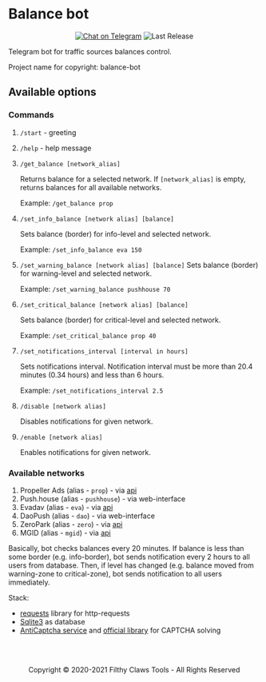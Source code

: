 # Balance bot
<p align="center">
<a href="https://t.me/alcatraz_rm"><img src="https://img.shields.io/badge/Telegram Chat-@alcatraz_rm-2CA5E0.svg?logo=telegram&style=for-the-badge" alt="Chat on Telegram"/></a>
<img src="https://img.shields.io/badge/version-v.1.0.0.stable.77-green?style=for-the-badge" alt="Last Release"/>
</p>
Telegram bot for traffic sources balances control.

Project name for copyright: balance-bot

## Available options

### Commands
1. `/start` - greeting
2. `/help` - help message
3. `/get_balance [network_alias]`

   Returns balance for a selected network. If `[network_alias]` is empty, returns balances for all available networks. 
   
   Example: `/get_balance prop`
   
4. `/set_info_balance [network alias] [balance]`

   Sets balance (border) for info-level and selected network. 
   
   Example: `/set_info_balance eva 150`
   
5. `/set_warning_balance [network alias] [balance]`
   Sets balance (border) for warning-level and selected network. 
   
   Example: `/set_warning_balance pushhouse 70`
   
6. `/set_critical_balance [network alias] [balance]`
   
   Sets balance (border) for critical-level and selected network. 
   
   Example: `/set_critical_balance prop 40`
   
7. `/set_notifications_interval [interval in hours]`
    
    Sets notifications interval. Notification interval must be more than 20.4 minutes (0.34 hours) and less than 6 hours.
    
    Example: `/set_notifications_interval 2.5`
8. `/disable [network alias]`
   
    Disables notifications for given network.

9. `/enable [network alias]`

    Enables notifications for given network.

### Available networks
1. Propeller Ads (alias - `prop`) - via [api](https://ssp-api.propellerads.com/v5/docs/#/)
2. Push.house (alias - `pushhouse`) - via web-interface
3. Evadav (alias - `eva`) - via [api](https://evadav.com/docs/api)
4. DaoPush (alias - `dao`) - via web-interface
5. ZeroPark (alias - `zero`) - via [api](https://panel.zeropark.com/secure/apidocs/apiguide.pdf)
6. MGID (alias - `mgid`) - via [api](https://help.mgid.com/ru/rest-api-mgid-advertisers)

Basically, bot checks balances every 20 minutes. If balance is less than some border (e.g. info-border), bot sends notification every 2 hours to all users from database. Then, if level has changed (e.g. balance moved from warning-zone to critical-zone), bot sends notification to all users immediately.

Stack:
* [requests](https://requests.readthedocs.io/en/master/) library for http-requests
* [Sqlite3](https://pypi.org/project/redis/) as database
* [AntiCaptcha service](https://anti-captcha.com) and 
  [official library](https://github.com/AdminAnticaptcha/anticaptcha-python) for CAPTCHA solving

<br>
<br>
<p align="center">
Copyright © 2020-2021 Filthy Claws Tools - All Rights Reserved
</p>

